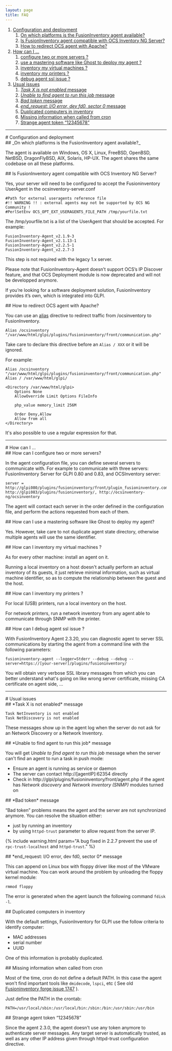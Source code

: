 ```yaml
---
layout: page
title: FAQ
---
```


1. [Configuration and deployment](#config-and-deploy)
   1. [On which platforms is the FusionInventory agent available?](#agent-platform-availability)
   1. [Is FusionInventory agent compatible with OCS Inventory NG Server?](#agent-ocs-compat)
   1. [How to redirect OCS agent with Apache?](#redirect-ocs-agent)
1. [How can I ...](#how-can-i-do)
   1. [configure two or more servers ?](#more-servers)
   1. [use a mastering software like Ghost to deploy my agent ?](#mastering-software)
   1. [inventory my virtual machines ?](#vms)
   1. [inventory my printers ?](#printers)
   1. [debug agent ssl issue ?](#debug-ssl)
1. [Usual issues](#issues)
   1. [*Task X is not enabled* message](#task-x-not-enabled)
   1. [*Unable to find agent to run this job* message](#no-agent-to-run-job)
   1. [*Bad token* message](#bad-token)
   1. [*end_request: I/O error, dev fd0, sector 0* message](#floppy-io-error)
   1. [Duplicated computers in inventory](#dup-computers)
   1. [Missing information when called from cron](#missing-info-under-cron)
   1. [Strange agent token “12345678”](#strange-agent-token)

___

<div id='config-and-deploy'/>
# Configuration and deployment

<div id='agent-platform-availability'/>
## _On which platforms is the FusionInventory agent available?_

The agent is available on Windows, OS X, Linux, FreeBSD, OpenBSD,
NetBSD, DragonFlyBSD, AIX, Solaris, HP-UX. The agent shares the same
codebase on all these platforms.

<div id='agent-ocs-compat'/>
## Is FusionInventory agent compatible with OCS Inventory NG Server?

Yes, your server will need to be configured to accept the Fusioninventory UserAgent in the ocsinventory-server.conf

    #Path for external useragents reference file
    #!! WARNING !! : external agents may not be supported by OCS NG Community ! 
    #PerlSetEnv OCS_OPT_EXT_USERAGENTS_FILE_PATH /tmp/yourfile.txt

The /tmp/yourfile.txt is a list of the UserAgent that should be accepted. For
example:

    FusionInventory-Agent_v2.1.9-3
    FusionInventory-Agent_v2.1.13-1
    FusionInventory-Agent_v2.2.5-1
    FusionInventory-Agent_v2.2.7-3

This step is not required with the legacy 1.x server.

Please note that FusionInventory-Agent doesn’t support OCS’s IP Discover
feature, and that OCS Deployment module is now deprecated and will not
be developped anymore.

If you’re looking for a software deployment solution, FusionInventory
provides it’s own, which is integrated into GLPI.

<div id='redirect-ocs-agent'/>
## How to redirect OCS agent with Apache?

You can use an [alias](http://httpd.apache.org/docs/2.2/mod/mod_alias.html) directive to
redirect traffic from /ocsinventory to FusionInventory.

    Alias /ocsinventory "/var/www/html/glpi/plugins/fusioninventory/front/communication.php"

Take care to declare this directive before an `Alias / XXX` or it will be ignored.

For example:

    Alias /ocsinventory "/var/www/html/glpi/plugins/fusioninventory/front/communication.php"
    Alias / /var/www/html/glpi/
    
    <Directory /var/www/html/glpi>
        Options None
        AllowOverride Limit Options FileInfo
    
        php_value memory_limit 256M
    
        Order Deny,Allow
        Allow from all
    </Directory>

It's also possible to use a regular expression for that.

***

<div id='how-can-i-do'/>
# How can I ...

<div id='more-servers'/>
## How can I configure two or more servers?

 In the agent configuration file, you can define several servers to
communicate with. For example to communicate with three servers:
FusionInventory Server for GLPI 0.80 and 0.83, and OCSInventory server:

    server = http://glpi080/plugins/fusioninventory/front/plugin_fusioninventory.communication.php, http://glpi083/plugins/fusioninventory/, http://ocsinventory-ng/ocsinventory

The agent will contact each server in the order defined in the configuration
file, and perform the actions requested from each of them.

<div id='mastering-software'/>
## How can I use a mastering software like Ghost to deploy my agent?

Yes. However, take care to not duplicate agent state directory, otherwise
multiple agents will use the same identifier.

<div id='vms'/>
## How can I inventory my virtual machines ?

As for every other machine: install an agent on it.

Running a local inventory on a host doesn't actually perform an actual
inventory of its guests, it just retrieve minimal information, such as virtual
machine identifier, so as to compute the relationship between the guest and the
host.

<div id='printers'/>
## How can I inventory my printers ?

For local (USB) printers, run a local inventory on the host.

For network printers, run a network inventory from any agent able to
communicate through SNMP with the printer.

<div id='debug-ssl'/>
## How can I debug agent ssl issue ?

With FusionInventory Agent 2.3.20, you can diagnostic agent to server SSL communications
by starting the agent from a command line with the following parameters:

    fusioninventory-agent --logger=Stderr --debug --debug --server=https://[your-server]/plugins/fusioninventory/

You will obtain very verbose SSL library messages from which you can better understand
what's going on like wrong server certificate, missing CA certificate on agent side, ...


***

<div id='issues'/>
# Usual issues

<div id='task-x-not-enabled'/>
## *Task X is not enabled* message

    Task NetInventory is not enabled
    Task NetDiscovery is not enabled

These messages show up in the agent log when the server do not ask for an Network
Discovery or a Network Inventory.

<div id='no-agent-to-run-job'/>
## *Unable to find agent to run this job* message

You will get *Unable to find agent to run this job* message when the server can't find an agent
to run a task in push mode:

* Ensure an agent is running as service or daemon
* The server can contact http://[agentIP]:62354 directly
* Check in http://glpi/plugins/fusioninventory/front/agent.php if the agent has *Network discovery*
  and *Network inventory (SNMP)* modules turned on

<div id='bad-token'/>
## *Bad token* message

“Bad token” problems means the agent and the server are not synchronized anymore. You can resolve the situation either:

* just by running an inventory
* by using `httpd-trust` parameter to allow request from the server IP.

{% include warning.html param="A bug fixed in 2.2.7 prevent the use of <code class='highlighter-rouge'>rpc-trust-localhost</code> and <code class='highlighter-rouge'>httpd-trust</code>." %}

<div id='floppy-io-error'/>
## *end_request: I/O error, dev fd0, sector 0* message

This can append on Linux box with floppy driver like most of the VMware virtual machine. You can
work around the problem by unloading the floppy kernel module:

    rmmod floppy

The error is generated when the agent launch the following command `fdisk -l`.

<div id='dup-computers'/>
## Duplicated computers in inventory

With the default settings, FusionInventory for GLPI use the follow criteria to identify computer:

* MAC addresses
* serial number
* UUID

One of this information is probably duplicated.

<div id='missing-info-under-cron'/>
## Missing information when called from cron

Most of the time, cron do not define a default PATH. In this case the agent won't
find important tools like `dmidecode`, `lspci`, etc ( See old [Fusioninventory forge issue 1747](http://forge.fusioninventory.org/issues/1747) ).

Just define the PATH in the crontab:

    PATH=/usr/local/sbin:/usr/local/bin:/sbin:/bin:/usr/sbin:/usr/bin

<div id='strange-agent-token'/>
## Strange agent token “12345678”

Since the agent 2.3.0, the agent doesn't use any token anymore to authenticate
server messages. Any target server is automatically trusted, as well as any
other IP address given through httpd-trust configuration directive.
